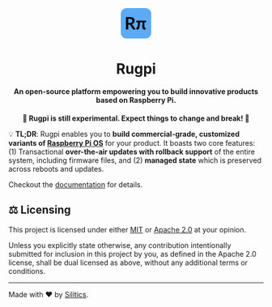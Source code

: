 <p align="center">
    <img src="./www/static/img/logo.svg" width="12%" alt="Rugpi Logo">
</p>
<h1 align="center">
    Rugpi
</h1>
<h4 align="center">
    An open-source platform empowering you to build innovative products based on Raspberry Pi.
</h4>
<p align="center">
  <strong>🚧 Rugpi is still experimental. Expect things to change and break! 🚧</strong>
</p>

💡 **TL;DR**: Rugpi enables you to **build commercial-grade, customized variants of [Raspberry Pi OS](https://en.wikipedia.org/wiki/Raspberry_Pi_OS)** for your product.
It boasts two core features: (1) Transactional **over-the-air updates with rollback support** of the entire system, including firmware files, and (2) **managed state** which is preserved across reboots and updates.

Checkout the [documentation](https://oss.silitics.com/rugpi/) for details.

## ⚖️ Licensing

This project is licensed under either [MIT](https://github.com/silitics/rugpi/blob/main/LICENSE-MIT) or [Apache 2.0](https://github.com/silitics/rugpi/blob/main/LICENSE-APACHE) at your opinion.

Unless you explicitly state otherwise, any contribution intentionally submitted for inclusion in this project by you, as defined in the Apache 2.0 license, shall be dual licensed as above, without any additional terms or conditions.

---

Made with ❤️ by [Silitics](https://www.silitics.com).